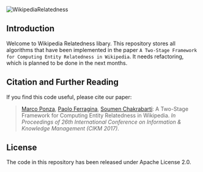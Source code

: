 ![WikipediaRelatedness](http://pages.di.unipi.it/ponza/public/images/wikipediarelatedness/logo.png)



Introduction
-------------
Welcome to Wikipedia Relatedness libary. This repository stores all algorithms that have been implemented in the paper `A Two-Stage Framework for Computing Entity Relatedness in Wikipedia`. It needs refactoring, which is planned to be done in the next months.


Citation and Further Reading
----------------------------
If you find this code useful, please cite our paper:

> [Marco Ponza](http://pages.di.unipi.it/ponza), [Paolo Ferragina](http://pages.di.unipi.it/ferragina/), [Soumen Chakrabarti](https://www.cse.iitb.ac.in/~soumen/):
> A Two-Stage Framework for Computing Entity Relatedness in Wikipedia.
> *In Proceedings of 26th International Conference on Information & Knowledge Management (CIKM 2017)*.


License
-------
The code in this repository has been released under Apache License 2.0.
